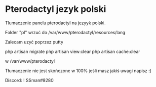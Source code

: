 # Pterodactyl jezyk polski
 Tlumaczenie panelu pterodactyl na jezyyk polski.

Folder "pl" wrzuć do /var/www/pterodactyl/resources/lang

Zalecam uzyć poprzez putty

php artisan migrate
php artisan view:clear
php artisan cache:clear

w /var/www/pterodactyl

Tłumaczenie nie jest skończone w 100% jeśli masz jakiś uwagi napisz :)

Discord: ! SSman#8280